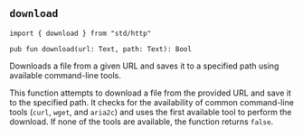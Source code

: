 ## `download`

```ab
import { download } from "std/http"
```

```ab
pub fun download(url: Text, path: Text): Bool 
```

Downloads a file from a given URL and saves it to a specified path using available command-line tools.

This function attempts to download a file from the provided URL and save it to the specified path.
It checks for the availability of common command-line tools (`curl`, `wget`, and `aria2c`) and uses the first available tool to perform the download.
If none of the tools are available, the function returns `false`.


